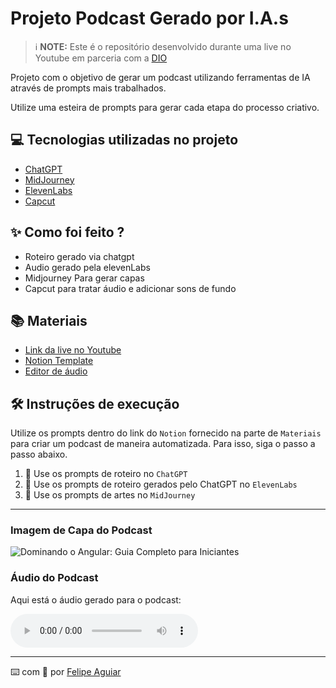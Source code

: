 # Projeto Podcast Gerado por I.A.s

> ℹ️ **NOTE:** Este é o repositório desenvolvido durante uma live no Youtube em parceria com a [DIO](https://dio.me)

Projeto com o objetivo de gerar um podcast utilizando ferramentas de IA através de prompts mais trabalhados.

Utilize uma esteira de prompts para gerar cada etapa do processo criativo.

## 💻 Tecnologias utilizadas no projeto

- [ChatGPT](https://chat.openai.com/) 
- [MidJourney](https://www.midjourney.com/app/)
- [ElevenLabs](https://beta.elevenlabs.io/)
- [Capcut](https://www.capcut.com/pt-br/)

## ✨ Como foi feito ?

- Roteiro gerado via chatgpt
- Audio gerado pela elevenLabs
- Midjourney Para gerar capas
- Capcut para tratar áudio e adicionar sons de fundo

## 📚 Materiais

- [Link da live no Youtube](https://www.youtube.com)
- [Notion Template](https://helpful-jump-17b.notion.site/PAS-Podcast-AI-Studio-210489e15d7a4a73b743bb159e45d06f?pvs=4)
- [Editor de áudio](https://www.capcut.com/editor?from_page=landing_page&__action_from=picture_V%C3%ADdeos%20profissionais%20em%20minutos,%20n%C3%A3o%20em%20horas.)

## 🛠️ Instruções de execução

Utilize os prompts dentro do link do `Notion` fornecido na parte de `Materiais` para criar um podcast de maneira automatizada. Para isso, siga o passo a passo abaixo.

1. 🤖 Use os prompts de roteiro no `ChatGPT`
2. 🤖 Use os prompts de roteiro gerados pelo ChatGPT no `ElevenLabs`
3. 🤖 Use os prompts de artes no `MidJourney`

---

### Imagem de Capa do Podcast

![Dominando o Angular: Guia Completo para Iniciantes](img3.jpg)

### Áudio do Podcast

Aqui está o áudio gerado para o podcast:

<audio controls>
  <source src="src/audio1.mp3" type="audio/mpeg">
  Seu navegador não suporta o elemento de áudio.
</audio>

---

⌨️ com 💜 por [Felipe Aguiar](https://github.com/felipeAguiarCode)
